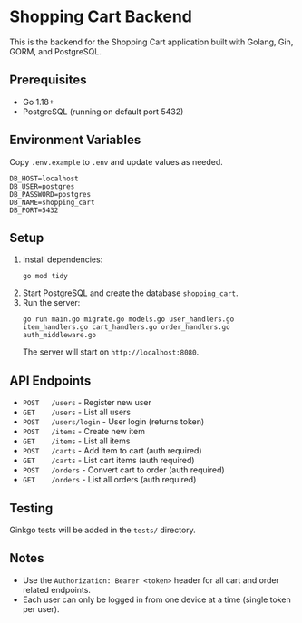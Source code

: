 # Shopping Cart Backend

This is the backend for the Shopping Cart application built with Golang, Gin, GORM, and PostgreSQL.

## Prerequisites
- Go 1.18+
- PostgreSQL (running on default port 5432)

## Environment Variables
Copy `.env.example` to `.env` and update values as needed.

```
DB_HOST=localhost
DB_USER=postgres
DB_PASSWORD=postgres
DB_NAME=shopping_cart
DB_PORT=5432
```

## Setup
1. Install dependencies:
   ```
   go mod tidy
   ```
2. Start PostgreSQL and create the database `shopping_cart`.
3. Run the server:
   ```
   go run main.go migrate.go models.go user_handlers.go item_handlers.go cart_handlers.go order_handlers.go auth_middleware.go
   ```
   The server will start on `http://localhost:8080`.

## API Endpoints
- `POST   /users`         - Register new user
- `GET    /users`         - List all users
- `POST   /users/login`   - User login (returns token)
- `POST   /items`         - Create new item
- `GET    /items`         - List all items
- `POST   /carts`         - Add item to cart (auth required)
- `GET    /carts`         - List cart items (auth required)
- `POST   /orders`        - Convert cart to order (auth required)
- `GET    /orders`        - List all orders (auth required)

## Testing
Ginkgo tests will be added in the `tests/` directory.

## Notes
- Use the `Authorization: Bearer <token>` header for all cart and order related endpoints.
- Each user can only be logged in from one device at a time (single token per user).
